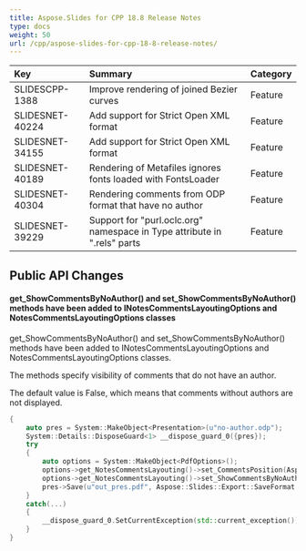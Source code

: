 ```yaml
---
title: Aspose.Slides for CPP 18.8 Release Notes
type: docs
weight: 50
url: /cpp/aspose-slides-for-cpp-18-8-release-notes/
---
```


|**Key**|**Summary**|**Category**|
| :- | :- | :- |
|SLIDESCPP-1388|Improve rendering of joined Bezier curves|Feature|
|SLIDESNET-40224|Add support for Strict Open XML format|Feature|
|SLIDESNET-34155|Add support for Strict Open XML format|Feature|
|SLIDESNET-40189|Rendering of Metafiles ignores fonts loaded with FontsLoader|Feature|
|SLIDESNET-40304|Rendering comments from ODP format that have no author|Feature|
|SLIDESNET-39229|Support for "purl.oclc.org" namespace in Type attribute in ".rels" parts|Feature|
## **Public API Changes**

#### **get_ShowCommentsByNoAuthor() and set_ShowCommentsByNoAuthor() methods have been added to INotesCommentsLayoutingOptions and NotesCommentsLayoutingOptions classes**
get_ShowCommentsByNoAuthor() and set_ShowCommentsByNoAuthor() methods have been added to INotesCommentsLayoutingOptions and NotesCommentsLayoutingOptions classes.

The methods specify visibility of comments that do not have an author.

The default value is False, which means that comments without authors are not displayed.

``` cpp
{
    auto pres = System::MakeObject<Presentation>(u"no-author.odp");
    System::Details::DisposeGuard<1> __dispose_guard_0({pres});
    try
    {
        auto options = System::MakeObject<PdfOptions>();
        options->get_NotesCommentsLayouting()->set_CommentsPosition(Aspose::Slides::Export::CommentsPositions::Right);
        options->get_NotesCommentsLayouting()->set_ShowCommentsByNoAuthor(true);
        pres->Save(u"out_pres.pdf", Aspose::Slides::Export::SaveFormat::Pdf, options);
    }
    catch(...)
    {
        __dispose_guard_0.SetCurrentException(std::current_exception());
    }
}
```
